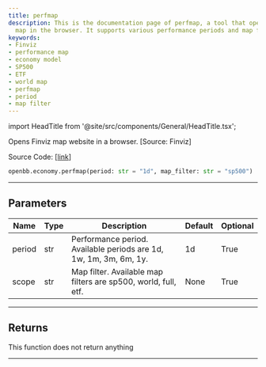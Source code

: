 ```yaml
---
title: perfmap
description: This is the documentation page of perfmap, a tool that opens Finviz performance
  map in the browser. It supports various performance periods and map filters.
keywords:
- Finviz
- performance map
- economy model
- SP500
- ETF
- world map
- perfmap
- period
- map filter
---
```


import HeadTitle from '@site/src/components/General/HeadTitle.tsx';

<HeadTitle title="economy.perfmap - Reference | OpenBB SDK Docs" />

Opens Finviz map website in a browser. [Source: Finviz]

Source Code: [[link](https://github.com/OpenBB-finance/OpenBB/tree/main/openbb_terminal/economy/finviz_model.py#L42)]

```python
openbb.economy.perfmap(period: str = "1d", map_filter: str = "sp500")
```

---

## Parameters

| Name | Type | Description | Default | Optional |
| ---- | ---- | ----------- | ------- | -------- |
| period | str | Performance period. Available periods are 1d, 1w, 1m, 3m, 6m, 1y. | 1d | True |
| scope | str | Map filter. Available map filters are sp500, world, full, etf. | None | True |


---

## Returns

This function does not return anything

---
